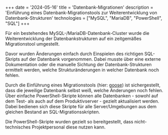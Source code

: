 +++
date = '2024-05-16'
title = 'Datenbank-Migrationen'
description = 'Einführung eines Datenbank-Migrationstools zur Weiterentwicklung von Datenbank-Strukturen'
technologies = ["MySQL", "MariaDB", "PowerShell", "SQL"]
+++

Für ein bestehendes MySQL-/MariaDB-Datenbank-Cluster wurde die Weiterentwicklung der Datenbankstrukturen auf ein zeitgemäßes Migrationstool umgestellt.

Davor wurden Änderungen einfach durch Einspielen des richtigen SQL-Skripts auf der Datenbank vorgenommen. Dabei musste über eine externe Dokumentation oder die manuelle Sichtung der Datenbank-Strukturen ermittelt werden, welche Strukturänderungen in welcher Datenbank noch fehlen.

Durch die Einführung eines Migrationstools (hier: [goose](https://pressly.github.io/goose/)) ist sichergestellt, dass die jeweilige Datenbank selbst weiß, welche Änderungen noch fehlen. Über einfache PowerShell-Skripte können alle Datenbanken - sowohl auf dem Test- als auch auf dem Produktivserver - gezielt aktualisiert werden. Dabei bedienen sich diese Skripte für alle Server/Umgebungen aus dem gleichen Bestand an SQL-Migrationsskripten.

Die PowerShell-Skripte wurden gezielt so bereitgestellt, dass nicht-technisches Projektpersonal diese nutzen kann.
